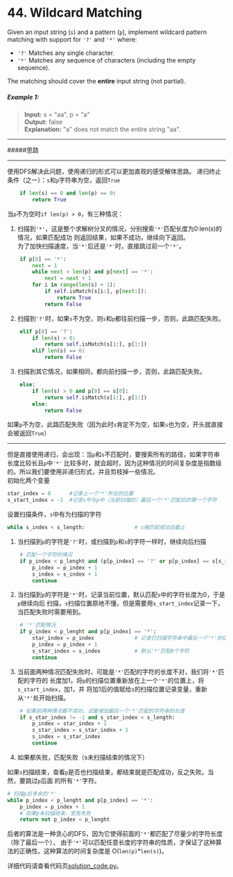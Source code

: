 # 44. Wildcard Matching

Given an input string (`s`) and a pattern (`p`), implement wildcard pattern matching with support for `'?'` and `'*'`
where:

* `'?'` Matches any single character.
* `'*'` Matches any sequence of characters (including the empty sequence).

The matching should cover the **entire** input string (not partial).

##### Example 1:
> **Input:** s = "aa", p = "a"  
> **Output:** false  
> **Explanation:** "a" does not match the entire string "aa".  

___
#####思路
___
使用DFS解决此问题，使用递归的形式可以更加直观的感受解体思路。
递归终止条件（之一）：`s`和`p`字符串为空，返回`True`
```python
    if len(s) == 0 and len(p) == 0:
        return True
```
当`p`不为空时`if len(p) > 0`，有三种情况： 

1. 扫描到`'*'`，这是整个求解树分叉的情况，分别搜索`'*'`匹配长度为0:len(s)的情况，如果匹配成功
   则返回结果，如果不成功，继续向下返回。  
   为了加快扫描速度，当`'*'`后还是`'*'`时，直接跳过前一个`'*'`。
```python
    if p[0] == '*':
        next = 1
        while next < len(p) and p[next] == '*':
            next = next + 1
        for i in range(len(s) + 1):
            if self.isMatch(s[i:], p[next:]):
                return True
            return False
```
2. 扫描到`'?'`时，如果`s`不为空，则`s`和`p`都往前扫描一步，否则，此路匹配失败。
```python
    elif p[0] == '?':
        if len(s) > 0:
            return self.isMatch(s[1:], p[1:])
        elif len(s) == 0:
            return False
```
3. 扫描到其它情况，如果相同，都向前扫描一步，否则，此路匹配失败。
```python
    else:
        if len(s) > 0 and p[0] == s[0]:
            return self.isMatch(s[1:], p[1:])
        else:
            return False
```

如果`p`不为空，此路匹配失败（因为此时`s`肯定不为空，如果`s`也为空，开头就直接会被返回`True`）

___

但是直接使用递归，会出现：当`p`和`s`不匹配时，要搜索所有的路径，如果字符串长度比较长且`p`中`'*'`
比较多时，就会超时，因为这种情况的时间复杂度是指数级的。所以我们要使用非递归形式，并且剪枝掉一些情况。  
初始化两个变量 
```python
star_index = 0      #记录上一个'*'所在的位置
s_start_index = -1  #记录s中与p中（当前扫描的）最后一个'*'匹配后的第一个字符
```
设置扫描条件，`s`中有为扫描的字符
```python
while s_index < s_length:                # s被匹配成功后截止
```
1. 当扫描到`p`的字符是`'?'`时，或扫描到`p`和`s`的字符一样时，继续向后扫描
```python
    # 匹配一个字符的情况
    if p_index < p_lenght and (p[p_index] == '?' or p[p_index] == s[s_index]):
        p_index = p_index + 1
        s_index = s_index + 1
        continue
```
2. 当扫描到`p`的字符是`'*'`时，记录当前位置，默认匹配`s`中的字符长度为0，于是`p`继续向后
   扫描，`s`扫描位置原地不懂，但是需要用`s_start_index`记录一下，当匹配失败时需要用到。 
```python
    # '*'匹配情况
    if p_index < p_lenght and p[p_index] == '*':
        star_index = p_index             # 记录已扫描字符串中最后一个'*'的位置
        p_index = p_index + 1
        s_star_index = s_index           # 默认'*'匹配0个字符
        continue
```
3. 当前面两种情况匹配失败时，可能是`'*'`匹配的字符的长度不对，我们将`'*'`匹配的字符的
   长度加1，将`p`的扫描位置重新放在上一个`'*'`的位置上，将`s_start_index`，加1，并
   将加1后的值赋给`s`的扫描位置记录变量，重新从`'*'`处开始扫描。
```python
    # 如果前两种情况都不成功，试着增加最后一个'*'匹配的字符串的长度
    if s_star_index != -1 and s_star_index < s_length:
        p_index = star_index + 1
        s_star_index = s_star_index + 1
        s_index = s_star_index
        continue
```
4. 如果都失败，匹配失败（s未扫描结束的情况下）

如果`s`扫描结束，查看`p`是否也扫描结束，都结束就是匹配成功，反之失败。当然，要跳过`p`后面
的所有`'*'`字符。
```python
# 扫描p后多余的'*'
while p_index < p_lenght and p[p_index] == '*':
    p_index = p_index + 1
    # 如果p未扫描结束，宣告失败
    return not p_index < p_lenght
```

后者的算法是一种贪心的DFS，因为它使得前面的`'*'`都匹配了尽量少的字符长度（除了最后一个），
由于`'*'`可以匹配任意长度的字符串的性质，才保证了这种算法的正确性。这种算法的时间复杂度是
O(`len(p)`*`len(s)`)。

详细代码请查看代码页[solution_code.py](solution_code.py)。